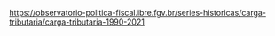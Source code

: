 https://observatorio-politica-fiscal.ibre.fgv.br/series-historicas/carga-tributaria/carga-tributaria-1990-2021
